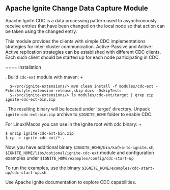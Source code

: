Apache Ignite Change Data Capture Module
------------------------

Apache Ignite CDC is a data processing pattern used to asynchronously receive entries that have been changed on the local node so that action can be taken using the changed entry.

This module provides the clients with simple CDC implementations strategies for inter-cluster communication. Active-Passive and Active-Active replication strategies can be established with different CDC clients. Each such client should be started up for each node participating in CDC.

==== Installation

. Build `cdc-ext` module with maven:
+
```console
  $~/src/ignite-extensions/> mvn clean install -f modules/cdc-ext -Pcheckstyle,extension-release,skip-docs -DskipTests
  $~/src/ignite-extensions/> ls modules/cdc-ext/target | grep zip
ignite-cdc-ext-bin.zip
```

. The resulting binary will be located under 'target' directory. Unpack `ignite-cdc-ext-bin.zip` archive to `$IGNITE_HOME` folder to enable CDC.

For Linux/Macos you can use in the ignite root with cdc binary:
+
```console
$ unzip ignite-cdc-ext-bin.zip
$ cp -r ignite-cdc-ext/* .
```

Now, you have additional binary `$IGNITE_HOME/bin/kafka-to-ignite.sh`, `$IGNITE_HOME/libs/optional/ignite-cdc-ext` module and configuration examples under `$IGNITE_HOME/examples/config/cdc-start-up`

To run the examples, use the binary `$IGNITE_HOME/examples/cdc-start-up/cdc-start-up.sh`

Use Apache Ignite documentation to explore CDC capabilities.
